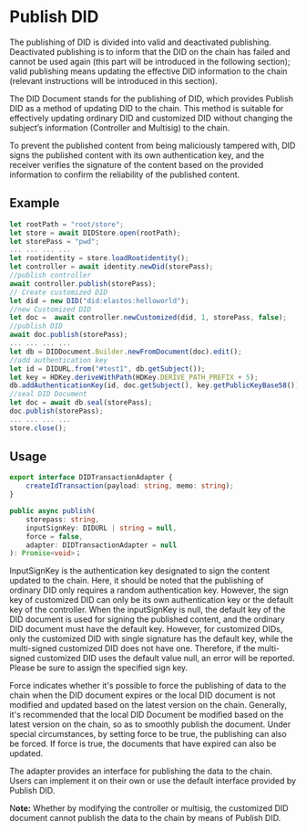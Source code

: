 # Publish DID

The publishing of DID is divided into valid and deactivated publishing. Deactivated publishing is to inform that the DID on the chain has failed and cannot be used again (this part will be introduced in the following section); valid publishing means updating the effective DID information to the chain (relevant instructions will be introduced in this section).

The DID Document stands for the publishing of DID, which provides Publish DID as a method of updating DID to the chain. This method is suitable for effectively updating ordinary DID and customized DID without changing the subject’s information (Controller and Multisig) to the chain.

To prevent the published content from being maliciously tampered with, DID signs the published content with its own authentication key, and the receiver verifies the signature of the content based on the provided information to confirm the reliability of the published content.

## Example

```typescript
let rootPath = "root/store";
let store = await DIDStore.open(rootPath);
let storePass = "pwd";
... ... ... ...
let rootidentity = store.loadRootidentity();
let controller = await identity.newDid(storePass);
//publish controller
await controller.publish(storePass);
// Create customized DID
let did = new DID("did:elastos:helloworld");
//new Customized DID
let doc =  await controller.newCustomized(did, 1, storePass, false);
//publish DID
await doc.publish(storePass);
... ... ... ...
let db = DIDDocument.Builder.newFromDocument(doc).edit();
//add authentication key
let id = DIDURL.from("#test1", db.getSubject());
let key = HDKey.deriveWithPath(HDKey.DERIVE_PATH_PREFIX + 5);
db.addAuthenticationKey(id, doc.getSubject(), key.getPublicKeyBase58());
//seal DID Document
let doc = await db.seal(storePass);
doc.publish(storePass);
... ... ... ...
store.close();
```

## Usage

```typescript
export interface DIDTransactionAdapter {
	createIdTransaction(payload: string, memo: string);
}

public async publish(
	storepass: string,
	inputSignKey: DIDURL | string = null,
	force = false,
	adapter: DIDTransactionAdapter = null
): Promise<void>；
```

InputSignKey is the authentication key designated to sign the content updated to the chain. Here, it should be noted that the publishing of ordinary DID only requires a random authentication key. However, the sign key of customized DID can only be its own authentication key or the default key of the controller. When the inputSignKey is null, the default key of the DID document is used for signing the published content, and the ordinary DID document must have the default key. However, for customized DIDs, only the customized DID with single signature has the default key, while the multi-signed customized DID does not have one. Therefore, if the multi-signed customized DID uses the default value null, an error will be reported. Please be sure to assign the specified sign key.

Force indicates whether it's possible to force the publishing of data to the chain when the DID document expires or the local DID document is not modified and updated based on the latest version on the chain. Generally, it's recommended that the local DID Document be modified based on the latest version on the chain, so as to smoothly publish the document. Under special circumstances, by setting force to be true, the publishing can also be forced. If force is true, the documents that have expired can also be updated.

The adapter provides an interface for publishing the data to the chain. Users can implement it on their own or use the default interface provided by Publish DID.

N**ote:** Whether by modifying the controller or multisig, the customized DID document cannot publish the data to the chain by means of Publish DID.
